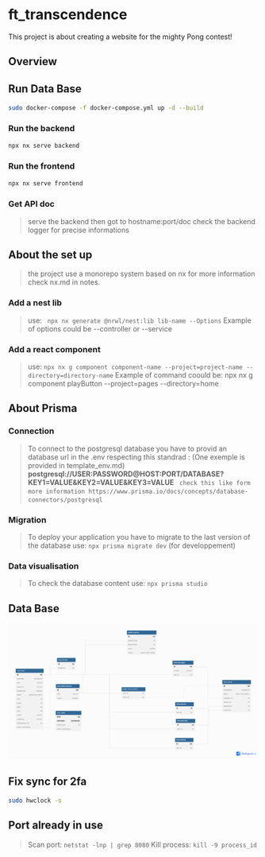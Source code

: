 # ft_transcendence

This project is about creating a website for the mighty Pong contest! 

## Overview

## Run Data Base

```bash
sudo docker-compose -f docker-compose.yml up -d --build
```

### Run the backend

```bash
npx nx serve backend
```

### Run the frontend

```bash
npx nx serve frontend
```
### Get API doc

> serve the backend then got to hostname:port/doc check the backend
> logger for precise informations

## About the set up

> the project use a monorepo system based on nx for more information check nx.md in notes.

### Add a nest lib

> use: ` npx nx generate @nrwl/nest:lib lib-name --Options`
> Example of options could be --controller or --service

### Add a react component

> use: `npx nx g component component-name --project=project-name --directory=directory-name`
> Example of command coould be: npx nx g component playButton --project=pages --directory=home

## About Prisma

### Connection

> To connect to the postgresql database you have to provid an database url in the .env
> respecting this standrad : (One exemple is provided in template_env.md)
> **postgresql://USER:PASSWORD@HOST:PORT/DATABASE?KEY1=VALUE&KEY2=VALUE&KEY3=VALUE**
` check this like form more information https://www.prisma.io/docs/concepts/database-connectors/postgresql`

### Migration

> To deploy your application you have to migrate to the last version of the database
> use: `npx prisma migrate dev` (for developpement)

### Data visualisation

> To check the database content
> use: `npx prisma studio`

## Data Base

![database image](./assets/notes.assets/project.visualisation.assets/database.png)

## Fix sync for 2fa

```bash
sudo hwclock -s
```

## Port already in use
> Scan port: `netstat -lnp | grep 8080`
> Kill process: `kill -9 process_id`